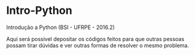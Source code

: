 # Intro-Python
Introdução a Python (BSI - UFRPE - 2016.2)

Aqui será possível depositar os códigos feitos para que outras pessoas possam tirar dúvidas e ver outras formas de resolver o mesmo problema.
